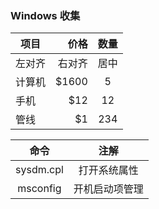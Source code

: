 ### Windows 收集


|项目|价格|数量|
| -- | -----:  | :----:  |
| 左对齐 | 右对齐 | 居中 |
| 计算机|\$1600 |5|
| 手机|\$12|12|
| 管线|\$1|234|


| 命令 | 注解 |
| :-: | :-:  |
| sysdm.cpl | 打开系统属性 |
|msconfig|开机启动项管理|
